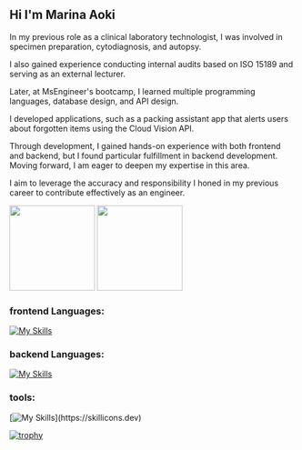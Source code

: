 ## Hi I'm Marina Aoki

In my previous role as a clinical laboratory technologist, I was involved in specimen preparation, cytodiagnosis, and autopsy.

I also gained experience conducting internal audits based on ISO 15189 and serving as an external lecturer.

Later, at MsEngineer's bootcamp, I learned multiple programming languages, database design, and API design. 

I developed applications, such as a packing assistant app that alerts users about forgotten items using the Cloud Vision API.

Through development, I gained hands-on experience with both frontend and backend, but I found particular fulfillment in backend development. 
Moving forward, I am eager to deepen my expertise in this area.

I aim to leverage the accuracy and responsibility I honed in my previous career to contribute effectively as an engineer.

<div>
  <img src="https://github-readme-stats.vercel.app/api?username=aokimarina&theme=shadow_blue" height="150" />
  <img src="https://github-readme-stats.vercel.app/api/top-langs/?username=aokimarina&layout=donut" height="150" />
</div>


### frontend Languages:

[![My Skills](https://skillicons.dev/icons?i=js,ts,html,css,tailwind,next.js)](https://skillicons.dev)

### backend Languages:

[![My Skills](https://skillicons.dev/icons?i=py,django,flask,nodejs,postgres,mysql)](https://skillicons.dev)

### tools:

[![My Skills](https://skillicons.dev/icons?i=docker,figma,firebase,git,github,vitest,vscode,swagger,stripe,)](https://skillicons.dev)

[![trophy](https://github-profile-trophy.vercel.app/?username=aokimarina)](https://github.com/aokimarina/github-profile-trophy)
